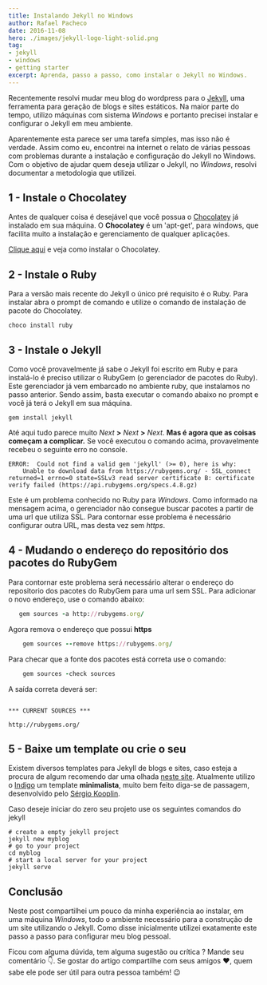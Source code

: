```yaml
---
title: Instalando Jekyll no Windows
author: Rafael Pacheco
date: 2016-11-08
hero: ./images/jekyll-logo-light-solid.png
tag:
- jekyll
- windows
- getting starter
excerpt: Aprenda, passo a passo, como instalar o Jekyll no Windows.
---
```


Recentemente resolvi mudar meu blog do wordpress para o [Jekyll](https://jekyllrb.com/), uma ferramenta para geração de blogs e sites estáticos. Na maior parte do tempo, utilizo máquinas com sistema *Windows* e portanto precisei instalar e configurar o Jekyll em meu ambiente.

Aparentemente esta parece ser uma tarefa simples, mas isso não é verdade. Assim como eu, encontrei na internet o relato de várias pessoas com problemas durante a instalação e configuração do Jekyll no Windows. Com o objetivo de ajudar quem deseja utilizar o Jekyll, no *Windows*, resolvi documentar a metodologia que utilizei.

## 1 - Instale o Chocolatey

Antes de qualquer coisa é desejável que você possua o [Chocolatey](https://chocolatey.org) já instalado em sua máquina. O **Chocolatey** é um 'apt-get', para windows, que facilita muito a instalação e gerenciamento de qualquer aplicações.

[Clique aqui](https://chocolatey.org/install) e veja como instalar o Chocolatey.

## 2 - Instale o Ruby

Para a versão mais recente do Jekyll o único pré requisito é o Ruby. Para instalar abra o prompt de comando e utilize o comando de instalação de pacote do Chocolatey.

```shell
choco install ruby
```

## 3 - Instale o Jekyll

Como você provavelmente já sabe o Jekyll foi escrito em Ruby e para instalá-lo é preciso utilizar o RubyGem (o gerenciador de pacotes do Ruby). Este gerenciador já vem embarcado no ambiente ruby, que instalamos no passo anterior. Sendo assim, basta executar o comando abaixo no prompt e você já terá o Jekyll em sua máquina. 

```shell
gem install jekyll
```

Até aqui tudo parece muito *Next* **>** *Next* **>** *Next*. **Mas é agora que as coisas começam a complicar.** Se você executou o comando acima, provavelmente recebeu o seguinte erro no console.

```shell
ERROR:  Could not find a valid gem 'jekyll' (>= 0), here is why:
    Unable to download data from https://rubygems.org/ - SSL_connect returned=1 errno=0 state=SSLv3 read server certificate B: certificate verify failed (https://api.rubygems.org/specs.4.8.gz) 
```

Este é um problema conhecido no Ruby para *Windows*. Como informado na mensagem acima, o gerenciador não consegue buscar pacotes a partir de uma url que utiliza SSL. Para contornar esse problema é necessário configurar outra URL, mas desta vez sem *https*.

## 4 - Mudando o endereço do repositório dos pacotes do RubyGem

Para contornar este problema será necessário alterar o endereço do repositorio dos pacotes do RubyGem para uma url sem SSL. Para adicionar o novo endereço, use o comando abaixo:

 ```ruby
    gem sources -a http://rubygems.org/
 ```

Agora remova o endereço que possui **https**

```ruby
    gem sources --remove https://rubygems.org/
```

Para checar que a fonte dos pacotes está correta use o comando:

```ruby
    gem sources -check sources
```

A saída correta deverá ser:

```shell

*** CURRENT SOURCES ***

http://rubygems.org/

```

## 5 - Baixe um template ou crie o seu

Existem diversos templates para Jekyll de blogs e sites, caso esteja a procura de algum recomendo dar uma olhada [neste site](http://jekyllthemes.org/). Atualmente utilizo o [Indigo](https://github.com/sergiokopplin/indigo) um template **minimalista**, muito bem feito diga-se de passagem, desenvolvido pelo [Sérgio Kooplin](http://koppl.in/).

Caso deseje iniciar do zero seu projeto use os seguintes comandos do jekyll

```shell
# create a empty jekyll project
jekyll new myblog
# go to your project
cd myblog
# start a local server for your project
jekyll serve
``` 

## Conclusão

Neste post compartilhei um pouco da minha experiência ao instalar, em uma máquina *Windows*, todo o ambiente necessário para a construção de um site utilizando o Jekyll. Como disse inicialmente utilizei exatamente este passo a passo para configurar meu blog pessoal. 

Ficou com alguma dúvida, tem alguma sugestão ou crítica ? Mande seu comentário 👇. Se gostar do artigo compartilhe com seus amigos ❤️, quem sabe ele pode ser útil para outra pessoa também! 😉

 

